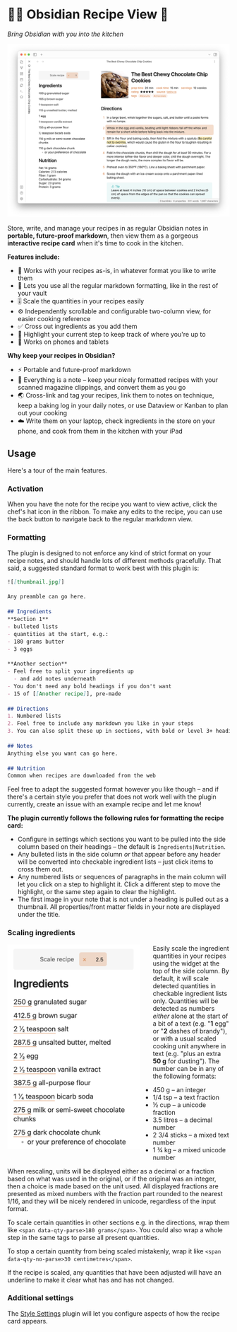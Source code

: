 # 🧑‍🍳 Obsidian Recipe View 🥘

*Bring Obsidian with you into the kitchen*

![A screenshot previewing the main features of the plugin](docs/preview.png)

Store, write, and manage your recipes in as regular Obsidian notes in **portable, future-proof markdown**, then view them as a gorgeous **interactive recipe card** when it's time to cook in the kitchen.

**Features include:**
- 📒 Works with your recipes as-is, in whatever format you like to write them
- 🌈 Lets you use all the regular markdown formatting, like in the rest of your vault
- 🎚️ Scale the quantities in your recipes easily
- ⚙️ Independently scrollable and configurable two-column view, for easier cooking reference
- ✅ Cross out ingredients as you add them
- 📌 Highlight your current step to keep track of where you're up to
- 📱 Works on phones and tablets

**Why keep your recipes in Obsidian?**
- ⚡ Portable and future-proof markdown
- 📝 Everything is a note – keep your nicely formatted recipes with your scanned magazine clippings, and convert them as you go
- 🌏 Cross-link and tag your recipes, link them to notes on technique, keep a baking log in your daily notes, or use Dataview or Kanban to plan out your cooking
- ☁️ Write them on your laptop, check ingredients in the store on your phone, and cook from them in the kitchen with your iPad

## Usage

Here's a tour of the main features.

### Activation
When you have the note for the recipe you want to view active, click the chef's hat icon in the ribbon. To make any edits to the recipe, you can use the back button to navigate back to the regular markdown view.

### Formatting
The plugin is designed to not enforce any kind of strict format on your recipe notes, and should handle lots of different methods gracefully. That said, a suggested standard format to work best with this plugin is:

```markdown
![[thumbnail.jpg]]

Any preamble can go here.

## Ingredients
**Section 1**
- bulleted lists
- quantities at the start, e.g.:
- 180 grams butter
- 3 eggs

**Another section**
- Feel free to split your ingredients up
  - and add notes underneath
- You don't need any bold headings if you don't want
- 15 of [[Another recipe]], pre-made

## Directions
1. Numbered lists
2. Feel free to include any markdown you like in your steps
3. You can also split these up in sections, with bold or level 3+ headings

## Notes
Anything else you want can go here.

## Nutrition
Common when recipes are downloaded from the web
```

Feel free to adapt the suggested format however you like though – and if there's a certain style you prefer that does not work well with the plugin currently, create an issue with an example recipe and let me know!

**The plugin currently follows the following rules for formatting the recipe card:**
- Configure in settings which sections you want to be pulled into the side column based on their headings – the default is `Ingredients|Nutrition`.
- Any bulleted lists in the side column *or* that appear before any header will be converted into checkable ingredient lists – just click items to cross them out.
- Any numbered lists or sequences of paragraphs in the main column will let you click on a step to highlight it. Click a different step to move the highlight, or the same step again to clear the highlight.
- The first image in your note that is not under a heading is pulled out as a thumbnail. All properties/front matter fields in your note are displayed under the title.


### Scaling ingredients
<img src="docs/scaled.png" style="float: left; width: 300px; margin-right: 30px; margin-bottom:30px;" />

Easily scale the ingredient quantities in your recipes using the widget at the top of the side column. By default, it will scale detected quantities in checkable ingredient lists only. Quantities will be detected as numbers *either* alone at the start of a bit of a text (e.g. "**1** egg" or "**2** dashes of brandy"), or with a usual scaled cooking unit anywhere in text (e.g. "plus an extra **50 g** for dusting"). The number can be in any of the following formats:
- 450 g – an integer
- 1/4 tsp – a text fraction
- ½ cup – a unicode fraction
- 3.5 litres – a decimal number
- 2 3/4 sticks – a mixed text number
- 1 ¾ kg – a mixed unicode number

When rescaling, units will be displayed either as a decimal or a fraction based on what was used in the original, or if the original was an integer, then a choice is made based on the unit used. All displayed fractions are presented as mixed numbers with the fraction part rounded to the nearest 1/16, and they will be nicely rendered in unicode, regardless of the input format.

To scale certain quantities in other sections e.g. in the directions, wrap them like `<span data-qty-parse>180 grams</span>`. You could also wrap a whole step in the same tags to parse all present quantities.

To stop a certain quantity from being scaled mistakenly, wrap it like `<span data-qty-no-parse>30 centimetres</span>`.

If the recipe is scaled, any quantities that have been adjusted will have an underline to make it clear what has and has not changed.

<div style="clear: both;">

### Additional settings
The [Style Settings](https://github.com/mgmeyers/obsidian-style-settings) plugin will let you configure aspects of how the recipe card appears.